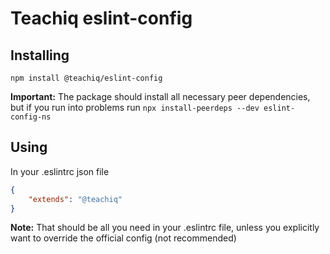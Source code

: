 # Teachiq eslint-config

## Installing

`npm install @teachiq/eslint-config`

**Important:** The package should install all necessary peer dependencies, but if you run into problems run `npx install-peerdeps --dev eslint-config-ns`

## Using

In your .eslintrc json file

```json
{
    "extends": "@teachiq"
}
```

**Note:** That should be all you need in your .eslintrc file, unless you explicitly want to override the official config (not recommended)
